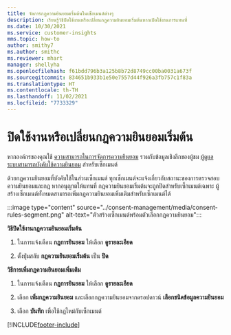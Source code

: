 ```yaml
---
title: จัดการกฎความยินยอมเริ่มต้นในเซ็กเมนต์ต่างๆ
description: เรียนรู้วิธีปิดใช้งานหรือเปลี่ยนกฎความยินยอมเริ่มต้นหากเปิดใช้งานการแทนที่
ms.date: 10/30/2021
ms.service: customer-insights
mms.topic: how-to
author: smithy7
ms.author: smithc
ms.reviewer: mhart
manager: shellyha
ms.openlocfilehash: f61bdd796b3a125b8b72d8749cc00ba0031a673f
ms.sourcegitcommit: 834651b933b1e50e7557d44f926a3fb757c1f83a
ms.translationtype: HT
ms.contentlocale: th-TH
ms.lasthandoff: 11/02/2021
ms.locfileid: "7733329"
---
```

# <a name="disable-or-change-default-consent-rules"></a>ปิดใช้งานหรือเปลี่ยนกฎความยินยอมเริ่มต้น

หากองค์กรของคุณใช้ [ความสามารถในการจัดการความยินยอม](../consent-management/overview.md) รวมกับข้อมูลเชิงลึกของผู้ชม [ผู้ดูแลระบบสามารถบังคับใช้ความยินยอม](activate-consent.md) สำหรับเซ็กเมนต์ 

ด้วยกฎความยินยอมที่บังคับใช้ในส่วนเซ็กเมนต์ ทุกเซ็กเมนต์จะแจ้งเกี่ยวกับสถานะของการตรวจสอบความยินยอมและกฎ หากอนุญาตให้แทนที่ กฎความยินยอมเริ่มต้นจะถูกปิดสำหรับเซ็กเมนต์เฉพาะ ผู้สร้างเซ็กเมนต์ทั้งหมดสามารถเพิ่มกฎความยินยอมเพิ่มเติมสำหรับเซ็กเมนต์ได้ 

:::image type="content" source="../consent-management/media/consent-rules-segment.png" alt-text="ตัวสร้างเซ็กเมนต์พร้อมตัวเลือกกฎความยินยอม":::

**วิธีปิดใช้งานกฎความยินยอมเริ่มต้น**

1. ในการแจ้งเตือน **กฎการยินยอม** ให้เลือก **ดูรายละเอียด** 

1. ตั้งปุ่มสลับ **กฎความยินยอมเริ่มต้น** เป็น **ปิด**

**วิธีการเพิ่มกฎความยินยอมเพิ่มเติม**

1. ในการแจ้งเตือน **กฎการยินยอม** ให้เลือก **ดูรายละเอียด** 

1. เลือก **เพิ่มกฎความยินยอม** และเลือกกฎความยินยอมจากดรอปดาวน์ **เลือกชนิดข้อมูลความยินยอม**

1. เลือก **บันทึก** เพื่อใช้กฎใหม่กับเซ็กเมนต์

[!INCLUDE[footer-include](../includes/footer-banner.md)] 
